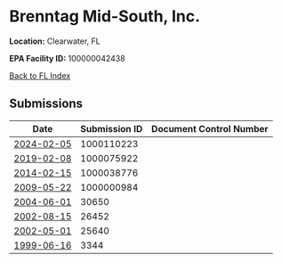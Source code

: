# Brenntag Mid-South, Inc.

**Location:** Clearwater, FL

**EPA Facility ID:** 100000042438

[Back to FL Index](../../index.md)

## Submissions

| Date | Submission ID | Document Control Number |
|------|--------------|-------------------------|
| [2024-02-05](submissions/1000110223.md) | 1000110223 |  |
| [2019-02-08](submissions/1000075922.md) | 1000075922 |  |
| [2014-02-15](submissions/1000038776.md) | 1000038776 |  |
| [2009-05-22](submissions/1000000984.md) | 1000000984 |  |
| [2004-06-01](submissions/30650.md) | 30650 |  |
| [2002-08-15](submissions/26452.md) | 26452 |  |
| [2002-05-01](submissions/25640.md) | 25640 |  |
| [1999-06-16](submissions/3344.md) | 3344 |  |
